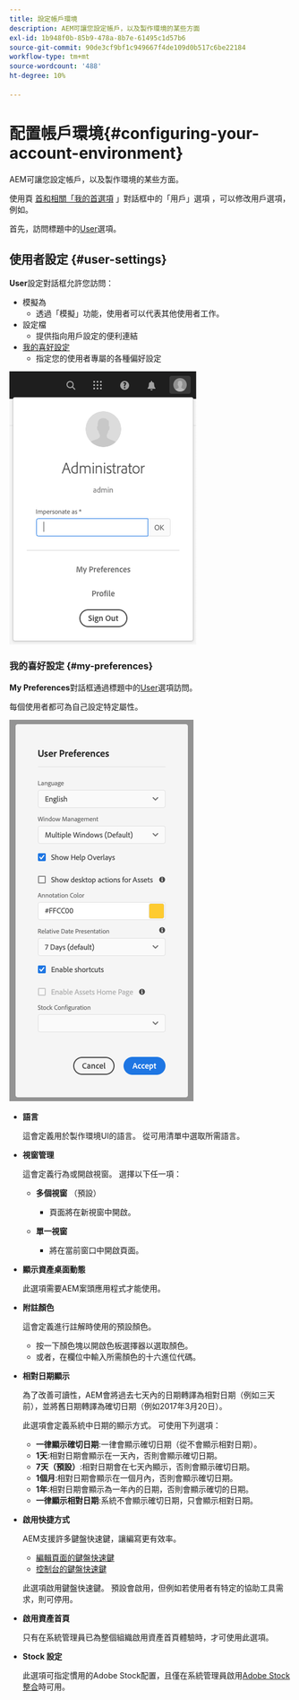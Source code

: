 ```yaml
---
title: 設定帳戶環境
description: AEM可讓您設定帳戶，以及製作環境的某些方面
exl-id: 1b948f0b-85b9-478a-8b7e-61495c1d57b6
source-git-commit: 90de3cf9bf1c949667f4de109d0b517c6be22184
workflow-type: tm+mt
source-wordcount: '488'
ht-degree: 10%

---
```


# 配置帳戶環境{#configuring-your-account-environment}

AEM可讓您設定帳戶，以及製作環境的某些方面。

使用頁 [首和相關「我的首選項](#user-settings) 」對話框中的「用戶」選項 [](/help/sites-cloud/authoring/getting-started/basic-handling.md#the-header)[](#my-preferences) ，可以修改用戶選項，例如。

首先，訪問標題中的[User](#user-settings)選項。

## 使用者設定 {#user-settings}

**User**&#x200B;設定對話框允許您訪問：

* 模擬為
   * 透過「模擬」功能，使用者可以代表其他使用者工作。<!--With the [Impersonate as](/help/sites-administering/security.md#impersonating-another-user) functionality, a user can work on behalf of another user.-->
* 設定檔
   * 提供指向用戶設定的便利連結<!--Offers a convenient link to your [user settings](/help/sites-administering/security.md))-->
* [我的喜好設定](#my-preferences)
   * 指定您的使用者專屬的各種偏好設定

![使用者設定](/help/sites-cloud/authoring/assets/user-settings.png)

### 我的喜好設定 {#my-preferences}

**My Preferences**&#x200B;對話框通過標題中的[User](#user-settings)選項訪問。

每個使用者都可為自己設定特定屬性。

![我的喜好設定](/help/sites-cloud/authoring/assets/user-preferences.png)

* **語言**

   這會定義用於製作環境UI的語言。 從可用清單中選取所需語言。

* **視窗管理**

   這會定義行為或開啟視窗。 選擇以下任一項：

   * **多個視窗** （預設）

      * 頁面將在新視窗中開啟。
   * **單一視窗**

      * 將在當前窗口中開啟頁面。


* **顯示資產桌面動態**

   此選項需要AEM案頭應用程式才能使用。

* **附註顏色**

   這會定義進行註解時使用的預設顏色。

   * 按一下顏色塊以開啟色板選擇器以選取顏色。
   * 或者，在欄位中輸入所需顏色的十六進位代碼。

* **相對日期顯示**

   為了改善可讀性，AEM會將過去七天內的日期轉譯為相對日期（例如三天前），並將舊日期轉譯為確切日期（例如2017年3月20日）。

   此選項會定義系統中日期的顯示方式。 可使用下列選項：

   * **一律顯示確切日期**:一律會顯示確切日期（從不會顯示相對日期）。
   * **1天**:相對日期會顯示在一天內，否則會顯示確切日期。
   * **7天（預設）**:相對日期會在七天內顯示，否則會顯示確切日期。
   * **1個月**:相對日期會顯示在一個月內，否則會顯示確切日期。
   * **1年**:相對日期會顯示為一年內的日期，否則會顯示確切的日期。
   * **一律顯示相對日期**:系統不會顯示確切日期，只會顯示相對日期。

* **啟用快捷方式**

   AEM支援許多鍵盤快速鍵，讓編寫更有效率。

   * [編輯頁面的鍵盤快速鍵](/help/sites-cloud/authoring/fundamentals/keyboard-shortcuts.md)
   * [控制台的鍵盤快速鍵](/help/sites-cloud/authoring/getting-started/keyboard-shortcuts.md)

   此選項啟用鍵盤快速鍵。 預設會啟用，但例如若使用者有特定的協助工具需求，則可停用。

* **啟用資產首頁**

   只有在系統管理員已為整個組織啟用資產首頁體驗時，才可使用此選項。

* **Stock 設定**

   此選項可指定慣用的Adobe Stock配置，且僅在系統管理員啟用[Adobe Stock整合](/help/assets/aem-assets-adobe-stock.md)時可用。
